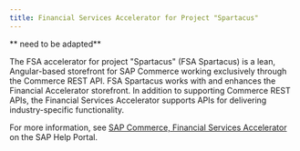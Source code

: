 ```yaml
---
title: Financial Services Accelerator for Project "Spartacus"
---
```


** need to be adapted** 

The FSA accelerator for project "Spartacus" (FSA Spartacus) is a lean, Angular-based storefront for SAP Commerce working exclusively through the Commerce REST API. FSA Spartacus works with and enhances the Financial Accelerator storefront. In addition to supporting Commerce REST APIs, the Financial Services Accelerator supports APIs for delivering industry-specific functionality.

For more information, see [SAP Commerce, Financial Services Accelerator](https://help.sap.com/viewer/product/FINANCIAL_SERVICES_ACCELERATOR/latest/en-US) on the SAP Help Portal.
